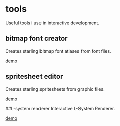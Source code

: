 # tools
Useful tools i use in interactive development.

## bitmap font creator
Creates starling bitmap font atlases from font files.

[demo](https://rawgit.com/sebchevrel/tools/master/bitmapfont.html)

## spritesheet editor
Creates starling spritesheets from graphic files. 

[demo](https://rawgit.com/sebchevrel/tools/master/spritesheet.html)

##L-system renderer
Interactive L-System Renderer. 

[demo](https://rawgit.com/sebchevrel/tools/master/lsystem_gcode.html)
